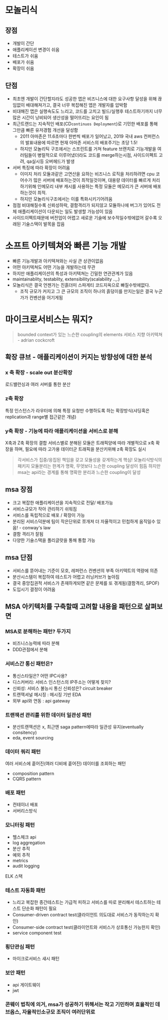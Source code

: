 # 모놀리식
## 장점
- 개발이 간단
- 애플리케이션 변경이 쉬움
- 테스트가 쉬움
- 배포가 쉬움
- 확장이 쉬움
## 단점
- 최초엔 개발이 간단할지라도 성공한 앱은 비즈니스에 대한 요구사항 달성을 위해 끊임없이 배대해져가고, 결국 너무 복잡해진 앱은 개발자를 압박함
- 비대해진 앱은 실행속도도 느리고, 코드를 고치고 빌드/실행후 테스트하기까지 너무 많은 시간이 낭비되어 생산성을 떨어뜨리는 요인이 됨
- 최근트랜드는 지속적인 배포(CD`continuos Deployment`)로 기민한 배포를 통해 그만큼 빠른 유저경험 개선을 달성함
  - 2011 아마존은 11.6초마다 한번씩 배포가 일어났고, 2019 국내 aws 컨퍼런스의 발표내용에 따르면 현재 아마존 서비스의 배포주기는 초당 1.5!
  - 하지만 모놀리틱 구조에서는 스프린트를 거쳐 feature 브랜치로 기능개발을 여러팀들이 병럴적으로 이루어냈더라도 코드를 merge하는시점, 사이드이펙트 고려, qa실시등 오버헤드가 발생
- 서버 특징에 따라 확장이 어려움
  - 이미지 처리 모듈과같은 고연산을 요하는 비즈니스 로직을 처리하려면 cpu 코어수가 많은 서버에 배포하는것이 최적일것이며, 대용량 데이터를 빠르게 처리하기위해 인메모리 내부 캐시를 사용하는 특정 모듈은 메모리가 큰 서버에 배포하는것이 최적.
  - 하지만 모놀리식구조에서는 이를 특화시키기어려움
- 점점 비대해질수록 신뢰성하락, 결함격리가 되지않고 모듈하나에 버그가 있어도 전체 애플리케이션이 다운되는 일도 발생할 가능성이 있음
- 사이드이펙트때문에 버전업이 어렵고 새로운 기술에 보수적일수밖에없어 갈수록 오래된 기술스택이 발목을 잡음

# 소프트 아키텍쳐와 빠른 기능 개발
- 빠른 기능개발과 아키텍쳐와는 사실 큰 상관이없음
- 어떤 아키텍쳐도 어떤 기능을 개발하는데 무관
- 하지만 애플리케이션의 특성과 아키텍쳐는 긴밀한 연관관계가 있음
- maintainablity, testablity, extensibility(scalability ..,.)
- 모놀리식은 결국 언젠가는 진흙더미 스파게티 코드지옥으로 빠질수밖에없다. 
  - 조직 규모가 커지고 그 큰 규모의 조직이 하나의 흙덩이를 만지는일은 결국 누군가가 컨벤션을 어기게됨


# 마이크로서비스는 뭐지?
> bounded context가 있는 느슨한 coupling의 elements 서비스 지향 아키텍쳐 - adrian cockcroft
## 확장 큐브 - 애플리케이션이 커지는 방향성에 대한 분석
### x 축 확장 - scale out 분산확장
로드밸런싱과 여러 서버를 통한 분산
### z축 확장 
특정 인스턴스가 라우터에 의해 특정 요청만 수행하도록 하는 확장방식(샤딩혹은 replication과 range별 접근같은 개념)
### y축 확장 - 기능에 따라 애플리케이션을 서비스로 분해
X축과 Z축 확장의 결합
서비스별로 분해된 모듈은 트래픽양에 따라 개별적으로 x축 확장을 하며, 필요에 따라 고가용 데이터군 트래픽을 분산키위해 z축 확장도 실시

> 각서비스가 집중/응집된 책임을 갖고 모듈성을 갖게하는게 핵심! 모놀리식방식의 패키지 모듈분리는 한계가 명확, 무엇보다 느슨한 coupling 달성이 힘듬
> 하지만 msa는 api라는 경계를 통해 명확한 분리과 느슨한 coupling이 달성

## msa 장점
- 크고 복잡한 애플리케이션을 지속적으로 전달/ 배포가능
- 서비스규모가 작아 관리하기 쉬워짐
- 서비스를 독립적으로 배포 / 확장이 가능
- 분리된 서비스덕분에 팀이 작은단위로 쪼개져 더 자율적이고 민첩하게 움직일수 있음! - conway's law
- 결함 격리가 잘됨
- 다양한 기술스택을 폴리글랏을 통해 통합 가능

## msa 단점
- 서비스를 뜯어내는 기준이 모호, 레퍼런스 컨벤션의 부족 아키텍트의 역량에 의존
- 분산시스템이 복잡하여 테스트가 어렵고 러닝커브가 높아짐
- 결국 중앙집권적 서비스가 존재하게되면 같은 문제를 또 겪게됨(결함격리, SPOF)
- 도입시기 결정이 어려움

## MSA 아키텍처를 구축할때 고려할 내용을 패턴으로 살펴보면
### MSA로 분해하는 패턴? 두가지
- 비즈니스능력에 따라 분해
- DDD관점에서 분해
### 서비스간 통신 패턴은?
- 통신스타일은? 어떤 IPC사용?
- 디스커버리: 서비스 인스턴스의 IP주소는 어떻게 찾지?
- 신뢰성: 서비스 불능시 통신 신뢰성은? circuit breaker
- 트랜잭셔널 메시징 : 메시징 기반 EDA
- 외부 api와 연동 : api gateway
### 트랜잭션 관리를 위한 데이터 일관성 패턴
- 분산트랜잭션은 x, 최근엔 saga pattern에따라 일관성 유지(eventually consitency)
- eda, event sourcing

### 데이터 쿼리 패턴
여러 서비스에 흩어진(여러 디비에 흩어진) 데이터를 조회하는 패턴
- composition pattern
- CQRS pattern

### 배포 패턴
- 컨테이너 배포
- 서버리스방식

### 모니터링 패턴
- 헬스체크 api
- log aggregation
- 분산 추적
- 예외 추적
- metrics
- audit logging

ELK 스택

### 테스트 자동화 패턴
- 느리고 복잡한 종간테스트는 가급적 피하고 서비스를 따로 분리해서 테스트하는 테스트 단순화 패턴이 필요
- Consumer-driven contract test(클라이언트 의도대로 서비스가 동작하는지 확인)
- Consumer-side contract test(클라이언트와 서비스가 상호통신 가능한지 확인)
- service component test

### 횡단관심 패턴
- 마이크로서비스 섀시 패턴

### 보안 패턴
- api 게이트웨이
- jwt 

### 콘웨이 법칙에 의거, msa가 성공하기 위해서는 작고 기민하며 효율적인 데브옵스, 자율적인소규모 조직이 여러단위로 

  
